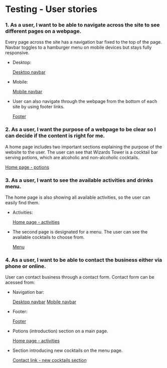 # Testing - User stories

### 1. As a user, I want to be able to navigate across the site to see different pages on a webpage.

Every page across the site has a navigation bar fixed to the top of the page. Navbar toggles to a hamburger menu on mobile devices but stays fully responsive. 

- Desktop:

    [Desktop navbar](https://github.com/PatrycjaBlaszkowska/project-WizardsTower/blob/main/docs/testing/navbar_desktop.PNG)

- Mobile:

    [Mobile navbar](https://github.com/PatrycjaBlaszkowska/project-WizardsTower/blob/main/docs/testing/navbar_mobile.PNG)

- User can also navigate through the webpage from the bottom of each site by using footer links.

    [Footer](https://github.com/PatrycjaBlaszkowska/project-WizardsTower/blob/main/docs/testing/footer.PNG)

### 2. As a user, I want the purpose of a webpage to be clear so I can decide if the content is right for me.

A home page includes two important sections explaining the purpose of the website to the user.
The user can see that Wizards Tower is a cocktail bar serving potions, which are alcoholic and non-alcoholic cocktails.

[Home page - potions](https://github.com/PatrycjaBlaszkowska/project-WizardsTower/blob/main/docs/testing/homepage_potions.PNG)

### 3. As a user, I want to see the available activities and drinks menu.

The home page is also showing all available activities, so the user can easily find them.

- Activities:

    [Home page - activities](https://github.com/PatrycjaBlaszkowska/project-WizardsTower/blob/main/docs/testing/homepage_activities.PNG)

- The second page is designated for a menu. The user can see the available cocktails to choose from.

    [Menu](https://github.com/PatrycjaBlaszkowska/project-WizardsTower/blob/main/docs/testing/menu.PNG)

### 4. As a user, I want to be able to contact the business either via phone or online.

User can contact business through a contact form. Contact form can be acessed from:

- Navigation bar:

    [Desktop navbar](https://github.com/PatrycjaBlaszkowska/project-WizardsTower/blob/main/docs/testing/navbar_desktop.PNG)
    [Mobile navbar](https://github.com/PatrycjaBlaszkowska/project-WizardsTower/blob/main/docs/testing/navbar_mobile.PNG)

- Footer:

    [Footer](https://github.com/PatrycjaBlaszkowska/project-WizardsTower/blob/main/docs/testing/footer.PNG)

- Potions (introduction) section on a main page. 

    [Home page - activities](https://github.com/PatrycjaBlaszkowska/project-WizardsTower/blob/main/docs/testing/homepage_activities.PNG)

- Section introducing new cocktails on the menu page.

    [Contact link - new cocktails section](https://github.com/PatrycjaBlaszkowska/project-WizardsTower/blob/main/docs/testing/new_cocktails.PNG)